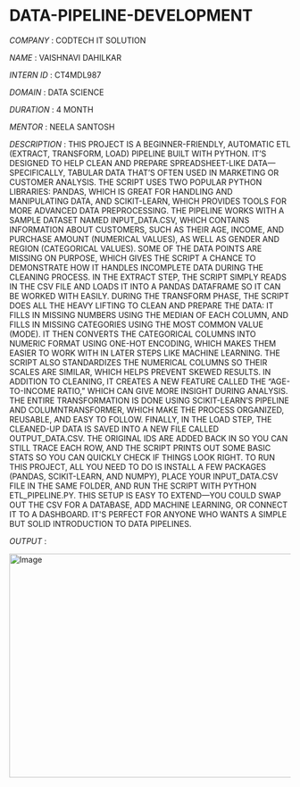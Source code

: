# DATA-PIPELINE-DEVELOPMENT

*COMPANY* : CODTECH IT SOLUTION

*NAME* : VAISHNAVI DAHILKAR

*INTERN ID* : CT4MDL987

*DOMAIN* : DATA SCIENCE

*DURATION* : 4 MONTH

*MENTOR* : NEELA SANTOSH 

*DESCRIPTION* : THIS PROJECT IS A BEGINNER-FRIENDLY, AUTOMATIC ETL (EXTRACT, TRANSFORM, LOAD) PIPELINE BUILT WITH PYTHON. IT’S DESIGNED TO HELP CLEAN AND PREPARE SPREADSHEET-LIKE DATA—SPECIFICALLY, TABULAR DATA THAT’S OFTEN USED IN MARKETING OR CUSTOMER ANALYSIS. THE SCRIPT USES TWO POPULAR PYTHON LIBRARIES: PANDAS, WHICH IS GREAT FOR HANDLING AND MANIPULATING DATA, AND SCIKIT-LEARN, WHICH PROVIDES TOOLS FOR MORE ADVANCED DATA PREPROCESSING. THE PIPELINE WORKS WITH A SAMPLE DATASET NAMED INPUT_DATA.CSV, WHICH CONTAINS INFORMATION ABOUT CUSTOMERS, SUCH AS THEIR AGE, INCOME, AND PURCHASE AMOUNT (NUMERICAL VALUES), AS WELL AS GENDER AND REGION (CATEGORICAL VALUES). SOME OF THE DATA POINTS ARE MISSING ON PURPOSE, WHICH GIVES THE SCRIPT A CHANCE TO DEMONSTRATE HOW IT HANDLES INCOMPLETE DATA DURING THE CLEANING PROCESS. IN THE EXTRACT STEP, THE SCRIPT SIMPLY READS IN THE CSV FILE AND LOADS IT INTO A PANDAS DATAFRAME SO IT CAN BE WORKED WITH EASILY. DURING THE TRANSFORM PHASE, THE SCRIPT DOES ALL THE HEAVY LIFTING TO CLEAN AND PREPARE THE DATA: IT FILLS IN MISSING NUMBERS USING THE MEDIAN OF EACH COLUMN, AND FILLS IN MISSING CATEGORIES USING THE MOST COMMON VALUE (MODE). IT THEN CONVERTS THE CATEGORICAL COLUMNS INTO NUMERIC FORMAT USING ONE-HOT ENCODING, WHICH MAKES THEM EASIER TO WORK WITH IN LATER STEPS LIKE MACHINE LEARNING. THE SCRIPT ALSO STANDARDIZES THE NUMERICAL COLUMNS SO THEIR SCALES ARE SIMILAR, WHICH HELPS PREVENT SKEWED RESULTS. IN ADDITION TO CLEANING, IT CREATES A NEW FEATURE CALLED THE “AGE-TO-INCOME RATIO,” WHICH CAN GIVE MORE INSIGHT DURING ANALYSIS. THE ENTIRE TRANSFORMATION IS DONE USING SCIKIT-LEARN’S PIPELINE AND COLUMNTRANSFORMER, WHICH MAKE THE PROCESS ORGANIZED, REUSABLE, AND EASY TO FOLLOW. FINALLY, IN THE LOAD STEP, THE CLEANED-UP DATA IS SAVED INTO A NEW FILE CALLED OUTPUT_DATA.CSV. THE ORIGINAL IDS ARE ADDED BACK IN SO YOU CAN STILL TRACE EACH ROW, AND THE SCRIPT PRINTS OUT SOME BASIC STATS SO YOU CAN QUICKLY CHECK IF THINGS LOOK RIGHT. TO RUN THIS PROJECT, ALL YOU NEED TO DO IS INSTALL A FEW PACKAGES (PANDAS, SCIKIT-LEARN, AND NUMPY), PLACE YOUR INPUT_DATA.CSV FILE IN THE SAME FOLDER, AND RUN THE SCRIPT WITH PYTHON ETL_PIPELINE.PY. THIS SETUP IS EASY TO EXTEND—YOU COULD SWAP OUT THE CSV FOR A DATABASE, ADD MACHINE LEARNING, OR CONNECT IT TO A DASHBOARD. IT'S PERFECT FOR ANYONE WHO WANTS A SIMPLE BUT SOLID INTRODUCTION TO DATA PIPELINES.

*OUTPUT* :

<img width="947" height="401" alt="Image" src="https://github.com/user-attachments/assets/335a3df2-88fb-4426-ae60-05a864d62641" />
